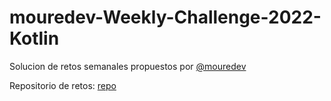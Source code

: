 # mouredev-Weekly-Challenge-2022-Kotlin
Solucion de retos semanales propuestos por [@mouredev](https://github.com/mouredev)

Repositorio de retos: [repo](https://github.com/mouredev/Weekly-Challenge-2022-Kotlin)
